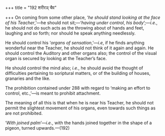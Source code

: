 +++
title = "192 शरीरञ् चैव"

+++
On coming from some other place, ‘*he should stand looking at the face
of his Teacher*,’—he should not sit;—‘*having under control*, *his
body*’;—*i.e*., he should not do such acts as the throwing about of
hands and feet, laughing and so forth; nor should he speak anything
needlessly.

He should control his ‘*organs of sensation*,’—*i.e*, if he finds
anything wonderful near the Teacher, he should not think of it again and
again. He should control the Auditory and other organs also; the control
of the visual organ is secured by looking at the Teacher’s face.

He should control the mind also; *i.e*., he should avoid the thought of
difficulties pertaining to soriptural matters, or of the building of
houses, granaries and the like.

The prohibition contained under 288 with regard to ‘making an effort to
control, etc.,’—is meant to prohibit attachment.

The meaning of all this is that when he is near his Teacher, he should
not permit the slightest movement of his organs, even towards such
things as are not prohibited.

‘*With joined palm*’—*i.e*., with the hands joined together in the shape
of a pigeon, turned upwards.—(192)


